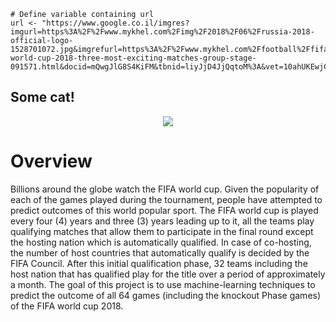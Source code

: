 





```{r, echo=FALSE}
# Define variable containing url
url <- "https://www.google.co.il/imgres?imgurl=https%3A%2F%2Fwww.mykhel.com%2Fimg%2F2018%2F06%2Frussia-2018-official-logo-1528701072.jpg&imgrefurl=https%3A%2F%2Fwww.mykhel.com%2Ffootball%2Ffifa-world-cup-2018-three-most-exciting-matches-group-stage-091571.html&docid=mQwgJlG8S4KiFM&tbnid=liyJjD4JjQqtoM%3A&vet=10ahUKEwjCqIisoJPfAhVNJ1AKHQOeBVYQMwhyKAgwCA..i&w=950&h=634&bih=772&biw=1440&q=world%20cup%202018&ved=0ahUKEwjCqIisoJPfAhVNJ1AKHQOeBVYQMwhyKAgwCA&iact=mrc&uact=8"
```
## Some cat!
<center><img src="`r url`"></center>




# Overview


Billions around the globe watch the FIFA world cup. Given the popularity of each of the games played during the tournament, people have attempted to predict outcomes of this world popular sport. The FIFA world cup is played every four (4) years and three (3) years leading up to it, all the teams play qualifying matches that allow them to participate in the final round except the hosting nation which is automatically qualified. In case of co-hosting, the number of host countries that automatically qualify is decided by the FIFA Council. After this initial qualification phase, 32 teams including the host nation that has qualified play for the title over a period of approximately a month. The goal of this project is to use machine-learning techniques to predict the outcome of all 64 games (including the knockout Phase games) of the FIFA world cup 2018.
